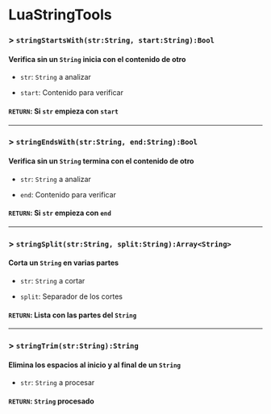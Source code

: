 # LuaStringTools

### > `stringStartsWith(str:String, start:String):Bool`

#### Verifica sin un `String` inicia con el contenido de otro 

- `str`: `String` a analizar 

- `start`: Contenido para verificar 

#### `RETURN`: Si `str` empieza con `start` 

---

### > `stringEndsWith(str:String, end:String):Bool`

#### Verifica sin un `String` termina con el contenido de otro 

- `str`: `String` a analizar 

- `end`: Contenido para verificar 

#### `RETURN`: Si `str` empieza con `end` 

---

### > `stringSplit(str:String, split:String):Array<String>`

#### Corta un `String` en varias partes 

- `str`: `String` a cortar 

- `split`: Separador de los cortes 

#### `RETURN`: Lista con las partes del `String` 

---

### > `stringTrim(str:String):String`

#### Elimina los espacios al inicio y al final de un `String` 

- `str`: `String` a procesar 

#### `RETURN`: `String` procesado 


